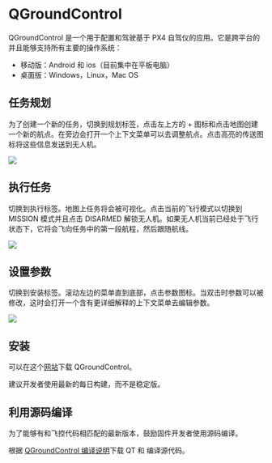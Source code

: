 # QGroundControl

QGroundControl 是一个用于配置和驾驶基于 PX4 自驾仪的应用。它是跨平台的并且能够支持所有主要的操作系统：

  * 移动版：Android 和 ios（目前集中在平板电脑）
  * 桌面版：Windows，Linux，Mac OS
  
## 任务规划

为了创建一个新的任务，切换到规划标签，点击左上方的 + 图标和点击地图创建一个新的航点。在旁边会打开一个上下文菜单可以去调整航点。点击高亮的传送图标将这些信息发送到无人机。

![](images/gcs/planning-mission.png)

## 执行任务

切换到执行标签。地图上任务将会被可视化。点击当前的飞行模式以切换到 MISSION 模式并且点击 DISARMED 解锁无人机。如果无人机当前已经处于飞行状态下，它将会飞向任务中的第一段航程，然后跟随航线。

![](images/gcs/flying-mission.png)

## 设置参数

切换到安装标签。滚动左边的菜单直到底部，点击参数图标。当双击时参数可以被修改，这时会打开一个含有更详细解释的上下文菜单去编辑参数。

![](images/gcs/setting-parameter.png)

## 安装

可以在这个[网站](http://qgroundcontrol.com/downloads)下载 QGroundControl。

<aside class="tip">
建议开发者使用最新的每日构建，而不是稳定版。
</aside>

## 利用源码编译

为了能够有和飞控代码相匹配的最新版本，鼓励固件开发者使用源码编译。

根据 [QGroundControl 编译说明](https://github.com/mavlink/qgroundcontrol#obtaining-source-code)下载 QT 和 编译源代码。

